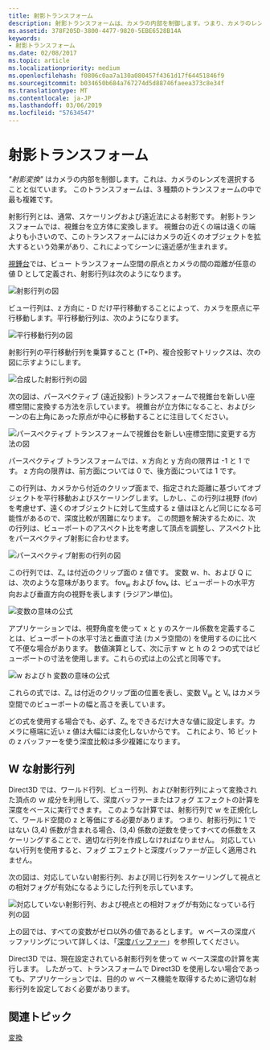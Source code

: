 ```yaml
---
title: 射影トランスフォーム
description: 射影トランスフォームは、カメラの内部を制御します。つまり、カメラのレンズを選ぶことと似ています。 このトランスフォームは、3 種類のトランスフォームの中で最も複雑です。
ms.assetid: 378F205D-3800-4477-9820-5EBE6528B14A
keywords:
- 射影トランスフォーム
ms.date: 02/08/2017
ms.topic: article
ms.localizationpriority: medium
ms.openlocfilehash: f0806c0aa7a130a080457f4361d17f64451846f9
ms.sourcegitcommit: b034650b684a767274d5d88746faeea373c8e34f
ms.translationtype: MT
ms.contentlocale: ja-JP
ms.lasthandoff: 03/06/2019
ms.locfileid: "57634547"
---
```

# <a name="projection-transform"></a>射影トランスフォーム


*"射影変換"* はカメラの内部を制御します。これは、カメラのレンズを選択することと似ています。 このトランスフォームは、3 種類のトランスフォームの中で最も複雑です。

射影行列とは、通常、スケーリングおよび遠近法による射影です。 射影トランスフォームでは、視錐台を立方体に変換します。 視錐台の近くの端は遠くの端よりも小さいので、このトランスフォームにはカメラの近くのオブジェクトを拡大するという効果があり、これによってシーンに遠近感が生まれます。

[視錘台](viewports-and-clipping.md)では、ビュー トランスフォーム空間の原点とカメラの間の距離が任意の値 D として定義され、射影行列は次のようになります。

![射影行列の図](images/projmat1.png)

ビュー行列は、z 方向に - D だけ平行移動することによって、カメラを原点に平行移動します。平行移動行列は、次のようになります。

![平行移動行列の図](images/projmat2.png)

射影行列の平行移動行列を乗算すること (T\*P)、複合投影マトリックスは、次の図に示すようにします。

![合成した射影行列の図](images/projmat3.png)

次の図は、パースペクティブ (遠近投影) トランスフォームで視錐台を新しい座標空間に変換する方法を示しています。 視錐台が立方体になること、およびシーンの右上角にあった原点が中心に移動することに注目してください。

![パースペクティブ トランスフォームで視錐台を新しい座標空間に変更する方法の図](images/cuboid.png)

パースペクティブ トランスフォームでは、x 方向と y 方向の限界は -1 と 1 です。 z 方向の限界は、前方面については 0 で、後方面については 1 です。

この行列は、カメラから付近のクリップ面まで、指定された距離に基づいてオブジェクトを平行移動およびスケーリングします。しかし、この行列は視野 (fov) を考慮せず、遠くのオブジェクトに対して生成する z 値はほとんど同じになる可能性があるので、深度比較が困難になります。 この問題を解決するために、次の行列は、ビューポートのアスペクト比を考慮して頂点を調整し、アスペクト比をパースペクティブ射影に合わせます。

![パースペクティブ射影の行列の図](images/prjmatx1.png)

この行列では、Zₙ は付近のクリップ面の z 値です。 変数 w、h、および Q には、次のような意味があります。 fov<sub>w</sub> および fovₖ は、ビューポートの水平方向および垂直方向の視野を表します (ラジアン単位)。

![変数の意味の公式](images/prjmatx2.png)

アプリケーションでは、視野角度を使って x と y のスケール係数を定義することは、ビューポートの水平寸法と垂直寸法 (カメラ空間の) を使用するのに比べて不便な場合があります。 数値演算として、次に示す w と h の 2 つの式ではビューポートの寸法を使用します。これらの式は上の公式と同等です。

![w および h 変数の意味の公式](images/prjmatx3.png)

これらの式では、Zₙ は付近のクリップ面の位置を表し、変数 V<sub>w</sub> と Vₕ はカメラ空間でのビューポートの幅と高さを表しています。

どの式を使用する場合でも、必ず、Zₙ をできるだけ大きな値に設定します。カメラに極端に近い z 値は大幅には変化しないからです。 これにより、16 ビットの z バッファーを使う深度比較は多少複雑になります。

## <a name="span-idawfriendlyprojectionmatrixspanspan-idawfriendlyprojectionmatrixspanspan-idawfriendlyprojectionmatrixspana-w-friendly-projection-matrix"></a><span id="A_W_Friendly_Projection_Matrix"></span><span id="a_w_friendly_projection_matrix"></span><span id="A_W_FRIENDLY_PROJECTION_MATRIX"></span>W な射影行列


Direct3D では、ワールド行列、ビュー行列、および射影行列によって変換された頂点の ｗ 成分を利用して、深度バッファーまたはフォグ エフェクトの計算を深度をベースに実行できます。 このような計算では、射影行列で w を正規化して、ワールド空間の z と等価にする必要があります。 つまり、射影行列に 1 ではない (3,4) 係数が含まれる場合、(3,4) 係数の逆数を使ってすべての係数をスケーリングすることで、適切な行列を作成しなければなりません。 対応していない行列を使用すると、フォグ エフェクトと深度バッファーが正しく適用されません。

次の図は、対応していない射影行列、および同じ行列をスケーリングして視点との相対フォグが有効になるようにした行列を示しています。

![対応していない射影行列、および視点との相対フォグが有効になっている行列の図](images/eyerlmx.png)

上の図では、すべての変数がゼロ以外の値であるとします。 w ベースの深度バッファリングについて詳しくは、「[深度バッファー](depth-buffers.md)」を参照してください。

Direct3D では、現在設定されている射影行列を使って w ベース深度の計算を実行します。 したがって、トランスフォームで Direct3D を使用しない場合であっても、アプリケーションでは、目的の w ベース機能を取得するために適切な射影行列を設定しておく必要があります。

## <a name="span-idrelated-topicsspanrelated-topics"></a><span id="related-topics"></span>関連トピック


[変換](transforms.md)

 

 




